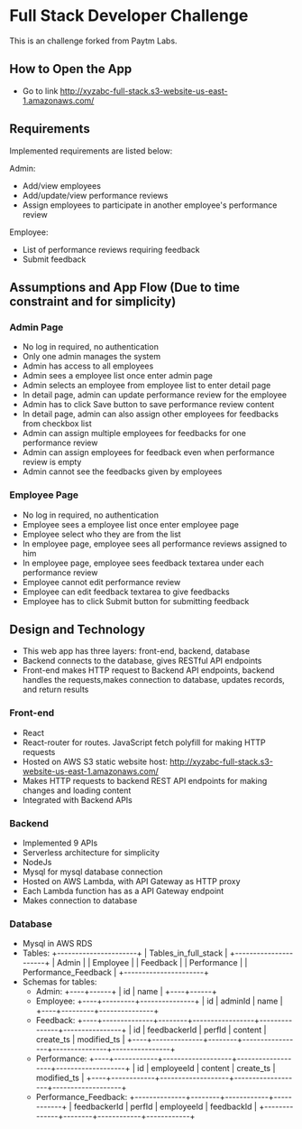 # Full Stack Developer Challenge
This is an challenge forked from Paytm Labs. 

## How to Open the App
* Go to link http://xyzabc-full-stack.s3-website-us-east-1.amazonaws.com/

## Requirements
Implemented requirements are listed below:

Admin:
* Add/view employees
* Add/update/view performance reviews
* Assign employees to participate in another employee's performance review

Employee:
* List of performance reviews requiring feedback
* Submit feedback

## Assumptions and App Flow (Due to time constraint and for simplicity)

### Admin Page
* No log in required, no authentication
* Only one admin manages the system
* Admin has access to all employees
* Admin sees a employee list once enter admin page
* Admin selects an employee from employee list to enter detail page
* In detail page, admin can update performance review for the employee
* Admin has to click Save button to save performance review content
* In detail page, admin can also assign other employees for feedbacks from checkbox list
* Admin can assign multiple employees for feedbacks for one performance review
* Admin can assign employees for feedback even when performance review is empty
* Admin cannot see the feedbacks given by employees

### Employee Page
* No log in required, no authentication
* Employee sees a employee list once enter employee page
* Employee select who they are from the list
* In employee page, employee sees all performance reviews assigned to him
* In employee page, employee sees feedback textarea under each performance review
* Employee cannot edit performance review
* Employee can edit feedback textarea to give feedbacks
* Employee has to click Submit button for submitting feedback

## Design and Technology
* This web app has three layers: front-end, backend, database
* Backend connects to the database, gives RESTful API endpoints
* Front-end makes HTTP request to Backend API endpoints, backend handles the requests,makes connection to database, updates records, and return results

### Front-end
* React
* React-router for routes. JavaScript fetch polyfill for making HTTP requests
* Hosted on AWS S3 static website host: http://xyzabc-full-stack.s3-website-us-east-1.amazonaws.com/
* Makes HTTP requests to backend REST API endpoints for making changes and loading content
* Integrated with Backend APIs

### Backend
* Implemented 9 APIs
* Serverless architecture for simplicity
* NodeJs
* Mysql for mysql database connection
* Hosted on AWS Lambda, with API Gateway as HTTP proxy
* Each Lambda function has as a API Gateway endpoint
* Makes connection to database

### Database
* Mysql in AWS RDS
* Tables:
+----------------------+
| Tables_in_full_stack |
+----------------------+
| Admin                |
| Employee             |
| Feedback             |
| Performance          |
| Performance_Feedback |
+----------------------+
* Schemas for tables:
  * Admin:
  +----+------+
  | id | name |
  +----+------+
  * Employee:
  +----+---------+---------------+
  | id | adminId | name          |
  +----+---------+---------------+
  * Feedback:
  +----+--------------+--------+-----------------+---------------+----------------+
  | id | feedbackerId | perfId | content         | create_ts     | modified_ts    |
  +----+--------------+--------+-----------------+---------------+----------------+
  * Performance:
  +----+------------+-------------------+-------------------+-------------------+
  | id | employeeId | content           | create_ts         | modified_ts       |
  +----+------------+-------------------+-------------------+-------------------+
  * Performance_Feedback:
  +--------------+--------+------------+------------+
  | feedbackerId | perfId | employeeId | feedbackId |
  +--------------+--------+------------+------------+
  